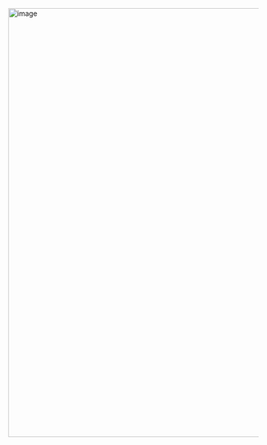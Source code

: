<img width="862" alt="image" src="https://github.com/user-attachments/assets/65530458-dbb3-446a-aa61-097dd2811eec" />

